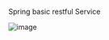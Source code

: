 Spring basic restful Service


![image](https://github.com/binary-river/buildrest/assets/66468384/4038ecb9-05a5-440c-9e58-2153e6cb92b7)
